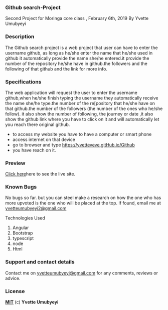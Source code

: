 ### Github search-Project
Second Project for Moringa core class , February 6th, 2019
By Yvette Umubyeyi

### Description
The Github search project is a web project that user can have to enter the username github, as long as he/she enter the name that he/she used in github it automatically provide the name she/he entered.it provide the number of the repository he/she have in github.the followers and the following of that github and the link for more info.

### Specifications
The web application will request the user to enter the username github,when he/she finish typing the username they automatically receive the name she/he type.the number of the re[pository that he/she have on that github.the number of the followers (the number of the ones who he/she follow). it also show the number of following, the journey or date ,it also show the github link where you have to click on it and will automatically let you reach there original github.

* to access my website you have to have a computer or smart phone
* access internet on that device
* go to browser and type https://yvetteveve.gitHub.io/Github
* you have reach on it.

### Preview
 <a href="https://yvetteveve.github.io/GitHub" rel="nofollow">Click here</a>here to see the live site.

### Known Bugs
No bugs so far. but you can steel make a research on how the one who has more upvoted is the one who will be placed at the top. If found, email me at yvetteumubyeyi2@gmail.com

Technologies Used
1. Angular
2. Bootstrap
3. typescript
4. node
5. Html
### Support and contact details
Contact me on yvetteumubyeyi@gmail.com for any comments, reviews or advice.

### License
**[MIT](http://choosealisence.com/licenses/mit)** (c) **Yvette Umubyeyi**

